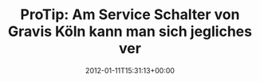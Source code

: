 ---
retweeted: false
source: <a href="http://twitter.com/download/android" rel="nofollow">Twitter for Android</a>
entities:
  hashtags: []
  symbols: []
  user_mentions: []
  urls: []
display_text_range:
- '0'
- '110'
favorite_count: '1'
id_str: '157122399408627713'
truncated: false
retweet_count: '1'
id: '157122399408627713'
created_at: Wed Jan 11 15:31:13 +0000 2012
favorited: false
full_text: 'ProTip: Am Service Schalter von Gravis Köln kann man sich jegliches verbliebenes
  Fanboy-Tum austreiben lassen.'
lang: de
tags:
- pesos/twitter
date: '2012-01-11T15:31:13+00:00'
src: https://twitter.com/bascht/status/157122399408627713
original_url: https://twitter.com/bascht/status/157122399408627713
type: twitter_tweet
text: 'ProTip: Am Service Schalter von Gravis Köln kann man sich jegliches verbliebenes
  Fanboy-Tum austreiben lassen.'
title: 'ProTip: Am Service Schalter von Gravis Köln kann man sich jegliches ver'

---